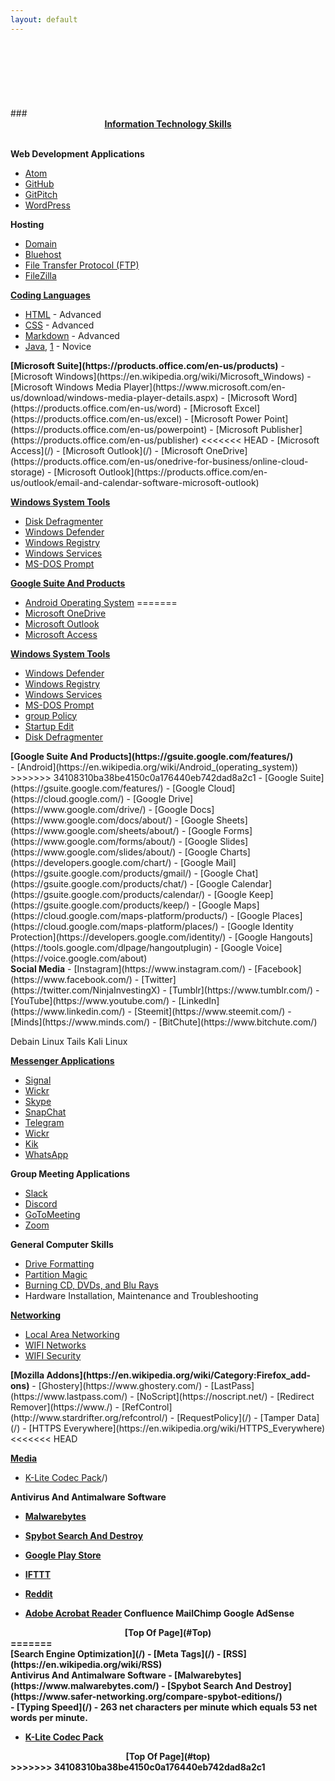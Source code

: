 ```yaml
---
layout: default
---
```

<header></header><br>
<div id="top">
<ul class="nav_menu"><br>
</div>
<section>
### <u><b><center>Information Technology Skills</u></b></center><br>

<b>Web Development Applications</b>
- [Atom](https://atom.io/)
- [GitHub](https://github.com/ahhninjas)
- [GitPitch](https://gitpitch.com/)
- [WordPress](https://wordpress.com/)<br>

<b>Hosting</b>
- [Domain](/)
- [Bluehost](https://www.bluehost.com/)<br>
- [File Transfer Protocol (FTP)](/)
- [FileZilla](/)

<b>[Coding Languages](/)</b></br>
- [HTML](https://en.wikipedia.org/wiki/HTML) - Advanced
- [CSS](https://en.wikipedia.org/wiki/Cascading_Style_Sheets) - Advanced
- [Markdown](https://www.markdownguide.org/) - Advanced
- [Java](https://en.wikipedia.org/wiki/Java_(programming_language)), [1](http://catalog.okstate.edu/search/?P=CS%201113) - Novice<br>
</section>
<section>
<b>[Microsoft Suite](https://products.office.com/en-us/products)</b>
- [Microsoft Windows](https://en.wikipedia.org/wiki/Microsoft_Windows)
- [Microsoft Windows Media Player](https://www.microsoft.com/en-us/download/windows-media-player-details.aspx)
- [Microsoft Word](https://products.office.com/en-us/word)
- [Microsoft Excel](https://products.office.com/en-us/excel)
- [Microsoft Power Point](https://products.office.com/en-us/powerpoint)
- [Microsoft Publisher](https://products.office.com/en-us/publisher)
<<<<<<< HEAD
- [Microsoft Access](/)
- [Microsoft Outlook](/)
- [Microsoft OneDrive](https://products.office.com/en-us/onedrive-for-business/online-cloud-storage)
- [Microsoft Outlook](https://products.office.com/en-us/outlook/email-and-calendar-software-microsoft-outlook)<br>

<b>[Windows System Tools](https://products.office.com/en-us/products)</b>
- [Disk Defragmenter](/)
- [Windows Defender](https://en.wikipedia.org/wiki/Windows_Defender)<br>
- [Windows Registry](https://en.wikipedia.org/wiki/Windows_Registry)
- [Windows Services](https://en.wikipedia.org/wiki/Windows_service)
- [MS-DOS Prompt](https://en.wikipedia.org/wiki/MS-DOS)<br>

<b>[Google Suite And Products](https://gsuite.google.com/features/)</b>
- [Android Operating System](https://en.wikipedia.org/wiki/Android_(operating_system))
=======
- [Microsoft OneDrive](https://products.office.com/en-us/onedrive-for-business/online-cloud-storage)
- [Microsoft Outlook](https://products.office.com/en-us/outlook/email-and-calendar-software-microsoft-outlook)
- [Microsoft Access](/)<br>

<b>[Windows System Tools](/)</b>
- [Windows Defender](https://en.wikipedia.org/wiki/Windows_Defender)<br>
- [Windows Registry](https://en.wikipedia.org/wiki/Windows_Registry)
- [Windows Services](https://en.wikipedia.org/wiki/Windows_service)
- [MS-DOS Prompt](https://en.wikipedia.org/wiki/MS-DOS)
- [group Policy](/)
- [Startup Edit](/)
- [Disk Defragmenter](/)<br>
</section>
<section>
<b>[Google Suite And Products](https://gsuite.google.com/features/)</b></br>
- [Android](https://en.wikipedia.org/wiki/Android_(operating_system))
>>>>>>> 34108310ba38be4150c0a176440eb742dad8a2c1
- [Google Suite](https://gsuite.google.com/features/)
- [Google Cloud](https://cloud.google.com/)
- [Google Drive](https://www.google.com/drive/)
- [Google Docs](https://www.google.com/docs/about/)
- [Google Sheets](https://www.google.com/sheets/about/)
- [Google Forms](https://www.google.com/forms/about/)
- [Google Slides](https://www.google.com/slides/about/)
- [Google Charts](https://developers.google.com/chart/)
- [Google Mail](https://gsuite.google.com/products/gmail/)
- [Google Chat](https://gsuite.google.com/products/chat/)
- [Google Calendar](https://gsuite.google.com/products/calendar/)
- [Google Keep](https://gsuite.google.com/products/keep/)
- [Google Maps](https://cloud.google.com/maps-platform/products/)
- [Google Places](https://cloud.google.com/maps-platform/places/)
- [Google Identity Protection](https://developers.google.com/identity/)
- [Google Hangouts](https://tools.google.com/dlpage/hangoutplugin)
- [Google Voice](https://voice.google.com/about)<br>
</section>
<section>
<b>Social Media</b>
- [Instagram](https://www.instagram.com/)
- [Facebook](https://www.facebook.com/)
- [Twitter](https://twitter.com/NinjaInvestingX)
- [Tumblr](https://www.tumblr.com/)
- [YouTube](https://www.youtube.com/)
- [LinkedIn](https://www.linkedin.com/)
- [Steemit](https://www.steemit.com/)
- [Minds](https://www.minds.com/)
- [BitChute](https://www.bitchute.com/)<br>


Debain Linux
Tails
Kali Linux

<b>[Messenger Applications](/)</b>
- [Signal](https://signal.org/)
- [Wickr](https://wickr.com/home/)
- [Skype](https://www.skype.com/en/)
- [SnapChat](https://www.snapchat.com/)
- [Telegram](https://telegram.org/)
- [Wickr](https://wickr.com/home/)
- [Kik](https://www.kik.com/)
- [WhatsApp](/)<br>

<b>Group Meeting Applications</b>
- [Slack](https://slack.com/)
- [Discord](https://discordapp.com/)
- [GoToMeeting](https://www.gotomeeting.com/)
- [Zoom](/)<br>

<b>General Computer Skills</b>
- [Drive Formatting](/)
- [Partition Magic](/)
- [Burning CD, DVDs, and Blu Rays](/)
- Hardware Installation, Maintenance and Troubleshooting

<b>[Networking](/)</b>
- [Local Area Networking](/)
- [WIFI Networks](/)
- [WIFI Security](/)<br>
</section>
<section>
<b>[Mozilla Addons](https://en.wikipedia.org/wiki/Category:Firefox_add-ons)</b>
- [Ghostery](https://www.ghostery.com/)
- [LastPass](https://www.lastpass.com/)
- [NoScript](https://noscript.net/)
- [Redirect Remover](https://www./)
- [RefControl](http://www.stardrifter.org/refcontrol/)
- [RequestPolicy](/)
- [Tamper Data](/)
- [HTTPS Everywhere](https://en.wikipedia.org/wiki/HTTPS_Everywhere)<br>
<<<<<<< HEAD

<b>[Media](/)</b>
- [K-Lite Codec Pack](/)/)<br>

<b>Antivirus And Antimalware Software<b>
- [Malwarebytes](https://www.malwarebytes.com/)
- [Spybot Search And Destroy](https://www.safer-networking.org/compare-spybot-editions/)<br>



- [Google Play Store](https://play.google.com/store?hl=en)
- [IFTTT](https://ifttt.com/)
- [Reddit](https://www.reddit.com/)
- [Adobe Acrobat Reader](https://acrobat.adobe.com/us/en/acrobat/pdf-reader.html)
Confluence
MailChimp
Google AdSense











<footer><center>[Top Of Page](#Top)<br></center></footer>
=======
</section>
<section>
[Search Engine Optimization](/)
- [Meta Tags](/)
- [RSS](https://en.wikipedia.org/wiki/RSS)<br>
</section>
<section>
<b>Antivirus And Antimalware Software<b>
- [Malwarebytes](https://www.malwarebytes.com/)
- [Spybot Search And Destroy](https://www.safer-networking.org/compare-spybot-editions/)<br>
</section>
<section>
- [Typing Speed](/) - 263 net characters per minute which equals 53 net words per minute.<br>

- [K-Lite Codec Pack](/)
<section><div>
<footer><center>[Top Of Page](#top)<br></center></footer>
</div></section>
>>>>>>> 34108310ba38be4150c0a176440eb742dad8a2c1
